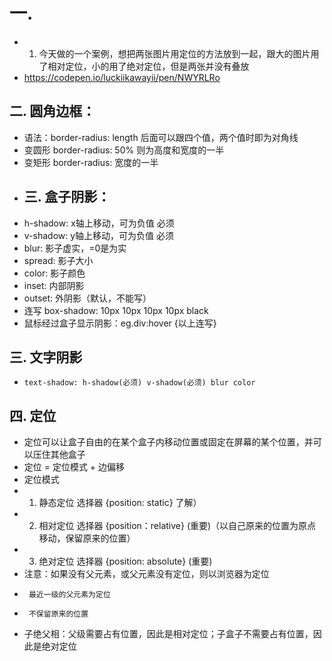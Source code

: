 # 一.
- 1. 今天做的一个案例，想把两张图片用定位的方法放到一起，跟大的图片用了相对定位，小的用了绝对定位，但是两张并没有叠放
-  https://codepen.io/luckiikawayii/pen/NWYRLRo

## 二. 圆角边框： 

- 语法：border-radius: length  后面可以跟四个值，两个值时即为对角线
- 变圆形  border-radius: 50%  则为高度和宽度的一半
- 变矩形  border-radius: 宽度的一半
- ## 三. 盒子阴影：
- h-shadow: x轴上移动，可为负值 必须
- v-shadow: y轴上移动，可为负值 必须
- blur: 影子虚实，=0是为实 
- spread: 影子大小
- color: 影子颜色
- inset: 内部阴影
- outset: 外阴影（默认，不能写）
- 连写 box-shadow: 10px 10px 10px 10px black
- 鼠标经过盒子显示阴影：eg.div:hover {以上连写}

## 三. 文字阴影

- `text-shadow: h-shadow(必须) v-shadow(必须) blur color`

## 四. 定位

- 定位可以让盒子自由的在某个盒子内移动位置或固定在屏幕的某个位置，并可以压住其他盒子
- 定位 = 定位模式 + 边偏移
- 定位模式  
- 1. 静态定位  选择器 {position: static}  了解）
- 2. 相对定位  选择器 {position：relative} (重要)（以自己原来的位置为原点移动，保留原来的位置）
- 3. 绝对定位  选择器 {position: absolute} (重要) 
- 注意：如果没有父元素，或父元素没有定位，则以浏览器为定位
-      最近一级的父元素为定位
-      不保留原来的位置
- 子绝父相：父级需要占有位置，因此是相对定位；子盒子不需要占有位置，因此是绝对定位
